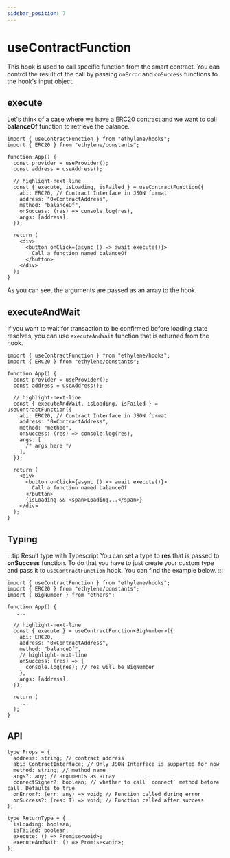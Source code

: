 ```yaml
---
sidebar_position: 7
---
```


# useContractFunction

This hook is used to call specific function from the smart contract. You can control the result of the call by passing `onError` and `onSuccess` functions to the hook's input object.

## execute

Let's think of a case where we have a ERC20 contract and we want to call **balanceOf** function to retrieve the balance.

```tsx
import { useContractFunction } from "ethylene/hooks";
import { ERC20 } from "ethylene/constants";

function App() {
  const provider = useProvider();
  const address = useAddress();

  // highlight-next-line
  const { execute, isLoading, isFailed } = useContractFunction({
    abi: ERC20, // Contract Interface in JSON format
    address: "0xContractAddress",
    method: "balanceOf",
    onSuccess: (res) => console.log(res),
    args: [address],
  });

  return (
    <div>
      <button onClick={async () => await execute()}>
        Call a function named balanceOf
      </button>
    </div>
  );
}
```

As you can see, the arguments are passed as an array to the hook.

## executeAndWait

If you want to wait for transaction to be confirmed before loading state resolves, you can use `executeAndWait` function that is returned from the hook.

```tsx
import { useContractFunction } from "ethylene/hooks";
import { ERC20 } from "ethylene/constants";

function App() {
  const provider = useProvider();
  const address = useAddress();

  // highlight-next-line
  const { executeAndWait, isLoading, isFailed } = useContractFunction({
    abi: ERC20, // Contract Interface in JSON format
    address: "0xContractAddress",
    method: "method",
    onSuccess: (res) => console.log(res),
    args: [
      /* args here */
    ],
  });

  return (
    <div>
      <button onClick={async () => await execute()}>
        Call a function named balanceOf
      </button>
      {isLoading && <span>Loading...</span>}
    </div>
  );
}
```

## Typing

:::tip Result type with Typescript
You can set a type to **res** that is passed to **onSuccess** function.
To do that you have to just create your custom type and pass it to `useContractFunction` hook. You can find the example below.
:::

```tsx
import { useContractFunction } from "ethylene/hooks";
import { ERC20 } from "ethylene/constants";
import { BigNumber } from "ethers";

function App() {
   ...

  // highlight-next-line
  const { execute } = useContractFunction<BigNumber>({
    abi: ERC20,
    address: "0xContractAddress",
    method: "balanceOf",
    // highlight-next-line
    onSuccess: (res) => {
      console.log(res); // res will be BigNumber
    },
    args: [address],
  });

  return (
    ...
  );
}
```

## API

```tsx
type Props = {
  address: string; // contract address
  abi: ContractInterface; // Only JSON Interface is supported for now
  method: string; // method name
  args?: any; // arguments as array
  connectSigner?: boolean; // whether to call `connect` method before call. Defaults to true
  onError?: (err: any) => void; // Function called during error
  onSuccess?: (res: T) => void; // Function called after success
};

type ReturnType = {
  isLoading: boolean;
  isFailed: boolean;
  execute: () => Promise<void>;
  executeAndWait: () => Promise<void>;
};
```
